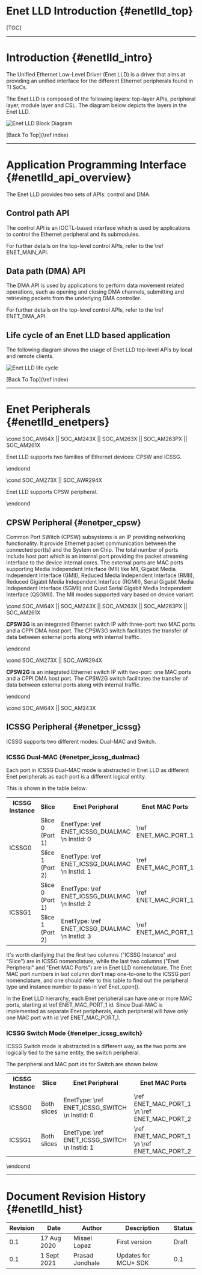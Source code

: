 # Enet LLD Introduction {#enetlld_top}

[TOC]


- - - - - - - - - - - - - - - - - - - - - - - - - - - - - - - - - - - - - - - -
# Introduction {#enetlld_intro}

The Unified Ethernet Low-Level Driver (Enet LLD) is a driver that aims at
providing an unified interface for the different Ethernet peripherals found in
TI SoCs.

The Enet LLD is composed of the following layers: top-layer APIs, peripheral
layer, module layer and CSL.  The diagram below depicts the layers in the
Enet LLD.

![](EnetLLD_Diagram.png "Enet LLD Block Diagram")

[Back To Top](\ref index)



- - - - - - - - - - - - - - - - - - - - - - - - - - - - - - - - - - - - - - - -
# Application Programming Interface {#enetlld_api_overview}

The Enet LLD provides two sets of APIs: control and DMA.


## Control path API

The control API is an IOCTL-based interface which is used by applications to
control the Ethernet peripheral and its submodules.

For further details on the top-level control APIs, refer to the \ref ENET_MAIN_API.


## Data path (DMA) API

The DMA API is used by applications to perform data movement related operations,
such as opening and closing DMA channels, submitting and retrieving packets from
the underlying DMA controller.

For further details on the top-level control APIs, refer to the \ref ENET_DMA_API.


## Life cycle of an Enet LLD based application

The following diagram shows the usage of Enet LLD top-level APIs by local and
remote clients.

![](Enet_Lifecycle.png "Enet LLD life cycle")

[Back To Top](\ref index)


- - - - - - - - - - - - - - - - - - - - - - - - - - - - - - - - - - - - - - - -
# Enet Peripherals {#enetlld_enetpers}

\cond SOC_AM64X || SOC_AM243X || SOC_AM263X || SOC_AM263PX || SOC_AM261X

Enet LLD supports two families of Ethernet devices: CPSW and ICSSG.

\endcond

\cond SOC_AM273X || SOC_AWR294X

Enet LLD supports CPSW peripheral.

\endcond

## CPSW Peripheral {#enetper_cpsw}

Common Port SWitch (CPSW) subsystems is an IP providing networking functionality.
It provide Ethernet packet communication between the connected port(s) and
the System on Chip.  The total number of ports include host port which is an
internal port providing the packet streaming interface to the device internal
cores.  The external ports are MAC ports supporting Media Independent Interface
(MII) like MII, Gigabit Media Independent Interface (GMII), Reduced Media
Independent Interface (RMII), Reduced Gigabit Media Independent Interface
(RGMII), Serial Gigabit Media Independent Interface (SGMII) and Quad Serial
Gigabit Media Independent Interface (QSGMII).  The MII modes supported vary
based on device variant.

\cond SOC_AM64X || SOC_AM243X || SOC_AM263X || SOC_AM263PX || SOC_AM261X

**CPSW3G** is an integrated Ethernet switch IP with three-port: two MAC ports
and a CPPI DMA host port. The CPSW3G switch facilitates the
transfer of data between external ports along with internal traffic.

\endcond

\cond SOC_AM273X || SOC_AWR294X

**CPSW2G** is an integrated Ethernet switch IP with two-port: one MAC ports
and a CPPI DMA host port. The CPSW2G switch facilitates the
transfer of data between external ports along with internal traffic.

\endcond

\cond SOC_AM64X || SOC_AM243X

## ICSSG Peripheral {#enetper_icssg}

ICSSG supports two different modes: Dual-MAC and Switch.


### ICSSG Dual-MAC {#enetper_icssg_dualmac}

Each port in ICSSG Dual-MAC mode is abstracted in Enet LLD as different Enet
peripherals as each port is a different logical entity.

This is shown in the table below:

<table>
<tr>
  <th>ICSSG Instance
  <th>Slice
  <th>Enet Peripheral
  <th>Enet MAC Ports
<tr>
  <td rowspan="2">ICSSG0
  <td>Slice 0 (Port 1)
  <td>EnetType: \ref ENET_ICSSG_DUALMAC \n InstId: 0
  <td>\ref ENET_MAC_PORT_1
<tr>
  <td>Slice 1 (Port 2)
  <td>EnetType: \ref ENET_ICSSG_DUALMAC \n InstId: 1
  <td>\ref ENET_MAC_PORT_1
<tr>
  <td rowspan="2">ICSSG1
  <td>Slice 0 (Port 1)
  <td>EnetType: \ref ENET_ICSSG_DUALMAC \n InstId: 2
  <td>\ref ENET_MAC_PORT_1
<tr>
  <td>Slice 1 (Port 2)
  <td>EnetType: \ref ENET_ICSSG_DUALMAC \n InstId: 3
  <td>\ref ENET_MAC_PORT_1
</table>

It's worth clarifying that the first two columns ("ICSSG Instance" and "Slice")
are in ICSSG nomenclature, while the last two columns ("Enet Peripheral"
and "Enet MAC Ports") are in Enet LLD nomenclature.  The Enet MAC port numbers
in last column don't map one-to-one to the ICSSG port nomenclature, and
one should refer to this table to find out the peripheral type and instance
number to pass in \ref Enet_open().

In the Enet LLD hierarchy, each Enet peripheral can have one or more MAC
ports, starting at \ref ENET_MAC_PORT_1 id. Since Dual-MAC is implemented
as separate Enet peripherals, each peripheral will have only one MAC port
with id \ref ENET_MAC_PORT_1.

### ICSSG Switch Mode {#enetper_icssg_switch}

ICSSG Switch mode is abstracted in a different way, as the two ports are
logically tied to the same entity, the switch peripheral.

The peripheral and MAC port ids for Switch are shown below.

<table>
<tr>
  <th>ICSSG Instance
  <th>Slice
  <th>Enet Peripheral
  <th>Enet MAC Ports
<tr>
  <td>ICSSG0
  <td>Both slices
  <td>EnetType: \ref ENET_ICSSG_SWITCH \n InstId: 0
  <td>\ref ENET_MAC_PORT_1 \n \ref ENET_MAC_PORT_2
<tr>
  <td>ICSSG1
  <td>Both slices
  <td>EnetType: \ref ENET_ICSSG_SWITCH \n InstId: 1
  <td>\ref ENET_MAC_PORT_1 \n \ref ENET_MAC_PORT_2
</table>

\endcond

- - - - - - - - - - - - - - - - - - - - - - - - - - - - - - - - - - - - - - - -
# Document Revision History {#enetlld_hist}

Revision | Date          | Author         | Description              | Status
---------|---------------|----------------|--------------------------|-------
0.1      | 17 Aug 2020   | Misael Lopez   | First version            | Draft
0.1      | 1 Sept 2021   | Prasad Jondhale| Updates for MCU+ SDK     | 0.1
